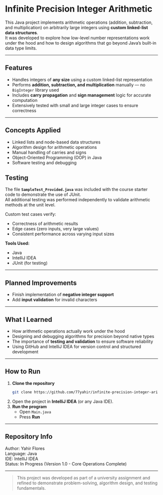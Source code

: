 # Infinite Precision Integer Arithmetic

This Java project implements arithmetic operations (addition, subtraction, and multiplication) on arbitrarily large integers using **custom linked-list data structures**.  
It was developed to explore how low-level number representations work under the hood and how to design algorithms that go beyond Java’s built-in data type limits.

---

## Features

- Handles integers of **any size** using a custom linked-list representation  
- Performs **addition, subtraction, and multiplication** manually — no `BigInteger` library used  
- Includes **carry propagation** and **sign management** logic for accurate computation  
- Extensively tested with small and large integer cases to ensure correctness  

---

## Concepts Applied

- Linked lists and node-based data structures  
- Algorithm design for arithmetic operations  
- Manual handling of carries and signs  
- Object-Oriented Programming (OOP) in Java  
- Software testing and debugging  

## Testing

The file **`SampleTest_Provided.java`** was included with the course starter code to demonstrate the use of JUnit.  
All additional testing was performed independently to validate arithmetic methods at the unit level.

Custom test cases verify:
- Correctness of arithmetic results  
- Edge cases (zero inputs, very large values)  
- Consistent performance across varying input sizes  

**Tools Used:**  
- Java  
- IntelliJ IDEA  
- JUnit (for testing)

---

## Planned Improvements

- Finish implementation of **negative integer support**  
- Add **input validation** for invalid characters  

---

## What I Learned

- How arithmetic operations actually work under the hood  
- Designing and debugging algorithms for precision beyond native types  
- The importance of **testing and validation** to ensure software reliability  
- Using GitHub and IntelliJ IDEA for version control and structured development  

---

## How to Run

1. **Clone the repository**
   ```bash
   git clone https://github.com/77yahir/infinite-precision-integer-arithmetic.git
   ```
2. Open the project in **IntelliJ IDEA** (or any Java IDE).
3. **Run the program**
   - Open `Main.java`
   - Press **Run**

---

## Repository Info
Author: Yahir Flores  
Language: Java  
IDE: IntelliJ IDEA  
Status: In Progress (Version 1.0 - Core Operations Complete)

---

> This project was developed as part of a university assignment and refined to demonstrate problem-solving, algorithm design, and testing fundamentals.
